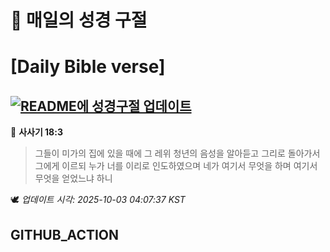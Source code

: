# 🙏 매일의 성경 구절
# [Daily Bible verse]
## [![README에 성경구절 업데이트](https://github.com/DONGSUKA/first_test/actions/workflows/update-readme-bible.yml/badge.svg)](https://github.com/DONGSUKA/first_test/actions/workflows/update-readme-bible.yml)
<!-- START_BIBLE_VERSE -->
📖 **사사기 18:3**
> 그들이 미가의 집에 있을 때에 그 레위 청년의 음성을 알아듣고 그리로 돌아가서 그에게 이르되 누가 너를 이리로 인도하였으며 네가 여기서 무엇을 하며 여기서 무엇을 얻었느냐 하니

🕊️ _업데이트 시각: 2025-10-03 04:07:37 KST_
  <!-- END_BIBLE_VERSE -->
## GITHUB_ACTION
